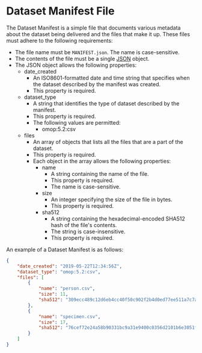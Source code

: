 # Dataset Manifest File

The Dataset Manifest is a simple file that documents various metadata about the
dataset being delivered and the files that make it up. These files must adhere
to the following requirements:

* The file name must be `MANIFEST.json`. The name is case-sensitive.
* The contents of the file must be a single [JSON](https://json.org) object.
* The JSON object allows the following properties:
  * date_created
    * An ISO8601-formatted date and time string that specifies when the dataset
      described by the manifest was created.
    * This property is required.
  * dataset_type
    * A string that identifies the type of dataset described by the manifest.
    * This property is required.
    * The following values are permitted:
      * omop:5.2:csv
  * files
    * An array of objects that lists all the files that are a part of the
      dataset.
    * This property is required.
    * Each object in the array allows the following properties:
      * name
        * A string containing the name of the file.
        * This property is required.
        * The name is case-sensitive.
      * size
        * An integer specifying the size of the file in bytes.
        * This property is required.
      * sha512
        * A string containing the hexadecimal-encoded SHA512 hash of the file's
          contents.
        * The string is case-insensitive.
        * This property is required.

An example of a Dataset Manifest is as follows:

```json
{
    "date_created": "2019-05-22T12:34:56Z",
    "dataset_type": "omop:5.2:csv",
    "files": [
        {
            "name": "person.csv",
            "size": 11,
            "sha512": "309ecc489c12d6eb4cc40f50c902f2b4d0ed77ee511a7c7a9bcd3ca86d4cd86f989dd35bc5ff499670da34255b45b0cfd830e81f605dcf7dc5542e93ae9cd76f"
        },
        {
            "name": "specimen.csv",
            "size": 17,
            "sha512": "76cef72e24a58b90331bc9a31e9400c0356d2101b6e3051fe61f1ec4c582d6d7c7f695289d8f4a41288c4af8a2d01d6777bbabd51906508e5132cdf4dbabd567"
        }
    ]
}
```

